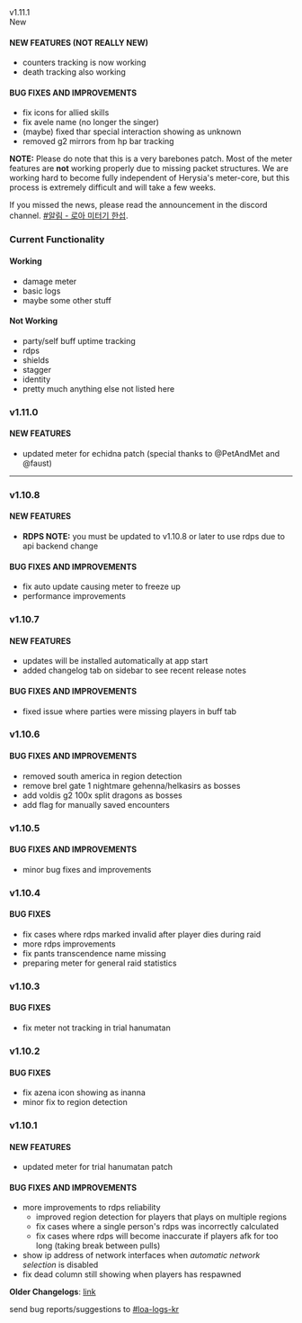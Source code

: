 <div class="rounded-md flex space-x-2 items-center">
  <div class="text-lg font-semibold text-white">
    v1.11.1
  </div>
  <div class="bg-accent-500 px-2 font-medium rounded-md text-white">
    New
  </div>
</div>

#### NEW FEATURES (NOT REALLY NEW)
- counters tracking is now working
- death tracking also working

#### BUG FIXES AND IMPROVEMENTS
- fix icons for allied skills
- fix avele name (no longer the singer)
- (maybe) fixed thar special interaction showing as unknown
- removed g2 mirrors from hp bar tracking

**NOTE:** Please do note that this is a very barebones patch. Most of the meter features are **not** working properly due to missing packet structures. We are working hard to become fully independent of Herysia's meter-core, but this process is extremely difficult and will take a few weeks.

If you missed the news, please read the announcement in the discord channel. [#알림 - 로아 미터기 한섭](https://discord.gg/ybujC3sjMy).

### Current Functionality
#### Working
- damage meter
- basic logs
- maybe some other stuff
#### Not Working
- party/self buff uptime tracking
- rdps
- shields
- stagger
- identity
- pretty much anything else not listed here


### v1.11.0
#### NEW FEATURES
- updated meter for echidna patch (special thanks to @PetAndMet and @faust)

---

### v1.10.8
#### NEW FEATURES
- **RDPS NOTE:** you must be updated to v1.10.8 or later to use rdps due to api backend change
#### BUG FIXES AND IMPROVEMENTS
- fix auto update causing meter to freeze up
- performance improvements
### v1.10.7
#### NEW FEATURES
- updates will be installed automatically at app start
- added changelog tab on sidebar to see recent release notes
#### BUG FIXES AND IMPROVEMENTS
- fixed issue where parties were missing players in buff tab
### v1.10.6
#### BUG FIXES AND IMPROVEMENTS
- removed south america in region detection
- remove brel gate 1 nightmare gehenna/helkasirs as bosses
- add voldis g2 100x split dragons as bosses
- add flag for manually saved encounters
### v1.10.5
#### BUG FIXES AND IMPROVEMENTS
- minor bug fixes and improvements
### v1.10.4
#### BUG FIXES
- fix cases where rdps marked invalid after player dies during raid
- more rdps improvements
- fix pants transcendence name missing
- preparing meter for general raid statistics
### v1.10.3
#### BUG FIXES
- fix meter not tracking in trial hanumatan
### v1.10.2
#### BUG FIXES
- fix azena icon showing as inanna
- minor fix to region detection
### v1.10.1
#### NEW FEATURES
- updated meter for trial hanumatan patch
#### BUG FIXES AND IMPROVEMENTS
- more improvements to rdps reliability
    - improved region detection for players that plays on multiple regions
    - fix cases where a single person's rdps was incorrectly calculated
    - fix cases where rdps will become inaccurate if players afk for too long (taking break between pulls)
- show ip address of network interfaces when _automatic network selection_ is disabled
- fix dead column still showing when players has respawned


**Older Changelogs**: [link](https://github.com/MaccolSolZico/loa-logs-kr/releases/tag/v1.9.10)

send bug reports/suggestions to [#loa-logs-kr](https://discord.gg/ybujC3sjMy)
